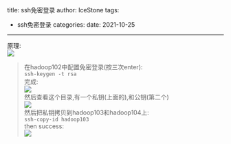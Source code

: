 title: ssh免密登录
author: IceStone 
tags: 
  - ssh免密登录
categories: 
date: 2021-10-25
---
原理:  
![](images/0xvthi81ky.png)  

> 在hadoop102中配置免密登录(按三次enter):  
> `ssh-keygen -t rsa`  
> 完成:  
> ![](images/584d12xasq.png)  
> 然后查看这个目录,有一个私钥(上面的),和公钥(第二个)  
> ![](images/icvnxm23op.png)  
> 然后把私钥拷贝到hadoop103和hadoop104上:  
> `ssh-copy-id hadoop103`  
> then success:  
> ![](images/8vjz1byi2n.png)  
> 